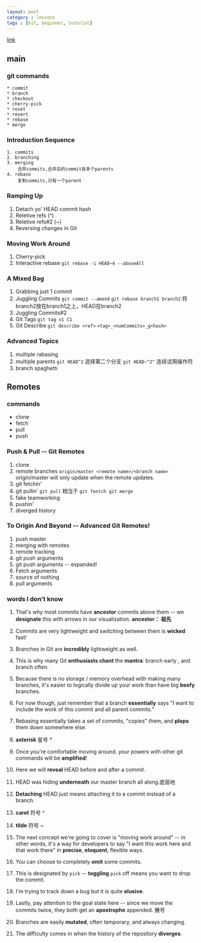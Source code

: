 ```yaml
---
layout: post
category : lessons
tags : [Git, beginner, tutorial]
---
```


[link](http://pcottle.github.io/learnGitBranching/)


## main
### git commands
	* commit
	* branch
	* checkout
	* cherry-pick
	* reset
	* revert
	* rebase
	* merge

### Introduction Sequence
	1. commits
	2. branching
	3. merging
		合并commits,合并后的commit有多个parents
	4. rebase
		复制commits,只有一个parent
### Ramping Up
1. Detach yo' HEAD commit hash
2. Reletive refs (^)
3. Reletive refs#2 (~)
4. Reversing changes in Git
### Moving Work Around
1. Cherry-pick 
2. Interactive rebase
		`git rebase -i HEAD~4 --aboveAll`
### A Mixed Bag
1. Grabbing just 1 commit
2. Juggling Commits
		`git commit --amend`
		`git rebase branch1 branch2`
		将branch2放在branch1之上，HEAD在branch2
3. Juggling Commits#2		
4. Git Tags
		`git tag v1 C1`
5. Git Describe
		`git describe <ref>`
		`<tag>_<numCommits>_g<hash>`
### Advanced Topics
1. multiple rabasing
2. multiple parents
		`git HEAD^2`
		选择第二个分支
		`git HEAD~^2^`
		连续试用操作符
3. branch spaghetti
## Remotes
### commands
* clone
* fetch
* pull
* push
### Push & Pull -- Git Remotes
1. clone
2. remote branches
		`origin/master
		<remote name>/<branch name>`  
		origin/master will only update when the remote updates.  
3. git fetchin'
4. git pullin'
		`git pull`
		相当于
		`git fentch
		git merge`
5. fake teamworking
6. pushin'
7. diverged history
### To Origin And Beyond -- Advanced Git Remotes!
1. push master
2. merging with remotes
3. remote tracking
4. git push arguments
5. git push arguments -- expanded!
6. Fetch arguments
7. source of nothing
8. pull arguments





### words I don't know
1. That's why most commits have **ancestor** commits above them -- we **designate** this with arrows in our visualization.
**ancestor： 祖先**  

2. Commits are very lightweight and switching between them is **wicked** fast!    
3. Branches in Git are **incredibly** lightweight as well.
4. This is why many Git **enthusiasts chant** the **mantra**: branch early , and branch often.
5. Because there is no storage / memory overhead with making many branches, it's easier to logically divide up your work than have big **beefy** branches.
6. For now though, just remember that a branch **essentially** says "I want to include the work of this commit and all parent commits."
7. Rebasing essentially takes a set of commits, "copies" them, and **plops** them down somewhere else.
8. **asterisk** 星号 *
9. Once you're comfortable moving around. your powers with other git commands will be **amplified**!
10. Here we will **reveal** HEAD before and after a commit.
11. HEAD was hiding **underneath** our master branch all along.底层地
12. **Detaching** HEAD just means attaching it to a commit instead of a branch.
13.  **caret** 符号 ^
14. **tilde** 符号 ~
15. The next concept we're going to cover is "moving work around" -- in other words, it's a way for developers to say "I want this work here and that work there" in **precise**, **eloquent**, flexible ways.    
16.  You can choose to completely **omit** some commits.
17. This is designated by `pick` -- **toggling** `pick` off means you want to drop the commit.
18.  I'm trying to track down a bug but it is quite **elusive**.
19. Lastly, pay attention to the goal state here -- since we move the commits twice, they both get an **apostrophe** appended. 撇号
20. Branches are easily **mutated**, often temporary, and always changing.
21. The difficulty comes in when the history of the repository **diverges**. 
